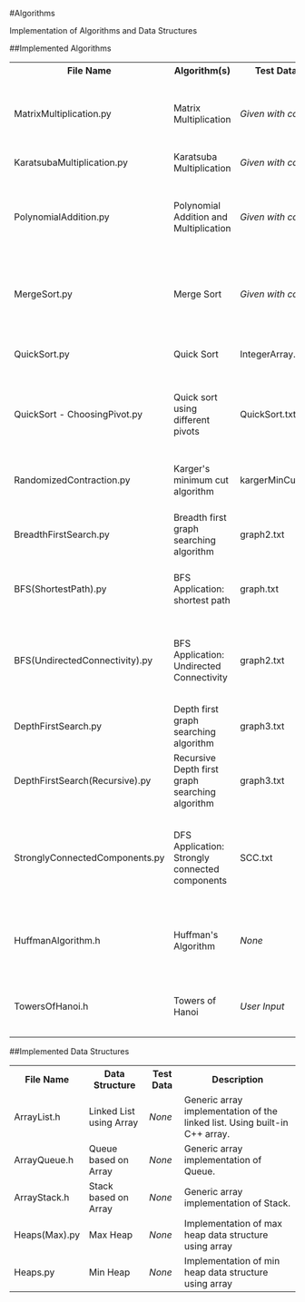 #Algorithms

Implementation of Algorithms and Data Structures

##Implemented Algorithms
<table>
  <tr>
    <th>File Name</th>
    <th>Algorithm(s)</th>
    <th>Test Data</th>
    <th>Description</th>
  </tr>
  <tr>
    <td>MatrixMultiplication.py</td>
    <td>Matrix Multiplication</td>
    <td><em>Given with code</em></td>
		<td>Trivial Method of multiplying two matrices. Matrices are shored as List of lists</td>
  </tr>
  <tr>
		<td>KaratsubaMultiplication.py</td>
    <td>Karatsuba Multiplication</td>
		<td><em>Given with code</em></td>
		<td>Multiplying two integers</td>
  </tr>
  <tr>
	<td>PolynomialAddition.py</td>
    <td>Polynomial Addition and Multiplication</td>
		<td><em>Given with code</em></td>
		<td>Adds two polynomial vectors of same size. Multiplies two polynomial vectors</td>
  </tr>
  <tr>
		<td>MergeSort.py</td>
    <td>Merge Sort</td>
    <td><em>Given with code</em></td>
		<td>Sort an array of integer using divide and conquer paradigm with Merge Sort</td>
  </tr>
  <tr>
    <td>QuickSort.py</td>
    <td>Quick Sort</td>
		<td>IntegerArray.txt</td>
    <td>Sort an array of integers using Quick sort</td>
  </tr>
  <tr>
		<td>QuickSort - ChoosingPivot.py</td>
    <td>Quick sort using different pivots</td>
    <td>QuickSort.txt</td>
		<td>Sort an array of using different pivots in quick sort to maximize performance</td>
  </tr>
  <tr>
		<td>RandomizedContraction.py</td>
		<td>Karger's minimum cut algorithm</td>
		<td>kargerMinCut.txt</td>
		<td>Randomized contraction algorithm to find minimum cut of a graph</td>
  </tr>
  <tr>
		<td>BreadthFirstSearch.py</td>
		<td>Breadth first graph searching algorithm</td>
		<td>graph2.txt</td>
		<td>Search the entire graph in levels</td>
  </tr>
  <tr>
		<td>BFS(ShortestPath).py</td>
		<td>BFS Application: shortest path</td>
		<td>graph.txt</td>
		<td>Computes shortest path from one point to another using BFS</td>
  </tr>
  <tr>
		<td>BFS(UndirectedConnectivity).py</td>
		<td>BFS Application: Undirected Connectivity</td>
		<td>graph2.txt</td>
		<td>Breadth first search to find the weekly connected components of an undirected graph</td>
  </tr>
  <tr>
		<td>DepthFirstSearch.py</td>
		<td>Depth first graph searching algorithm</td>
		<td>graph3.txt</td>
		<td>Search the entire graph in depth</td>
  </tr>
  <tr>
		<td>DepthFirstSearch(Recursive).py</td>
		<td>Recursive Depth first graph searching algorithm</td>
		<td>graph3.txt</td>
		<td>Search the entire graph in depth. Using recursion</td>
  </tr>
  <tr>
		<td>StronglyConnectedComponents.py</td>
		<td>DFS Application: Strongly connected components</td>
		<td>SCC.txt</td>
		<td>Using recursive DFS finds the strongly connected components of a directed graph</td>
  </tr>
  <tr>
		<td>HuffmanAlgorithm.h</td>
		<td>Huffman's Algorithm</td>
		<td><em>None</em></td>
		<td>Huffman's text compression algorithm. Works only with perfect sizes.</td>
  </tr>
  <tr>
  	<td>TowersOfHanoi.h</td>
  	<td>Towers of Hanoi</td>
  	<td><em>User Input</em></td>
  	<td>Implementation of classic tower of hanoi recursive algorithm.</td>
  </tr>
</table>

##Implemented Data Structures
<table>
  <tr>
    <th>File Name</th>
    <th>Data Structure</th>
    <th>Test Data</th>
	<th>Description</th>
  </tr>
  <tr>
    <td>ArrayList.h</td>
    <td>Linked List using Array</td>
    <td><em>None</em></td>
		<td>Generic array implementation of the linked list. Using built-in C++ array.</td>
  </tr>
  <tr>
    <td>ArrayQueue.h</td>
    <td>Queue based on Array</td>
    <td><em>None</em></td>
		<td>Generic array implementation of Queue.</td>
  </tr>
  <tr>
    <td>ArrayStack.h</td>
    <td>Stack based on Array</td>
    <td><em>None</em></td>
		<td>Generic array implementation of Stack.</td>
  </tr>
  <tr>
    <td>Heaps(Max).py</td>
    <td>Max Heap</td>
    <td><em>None</em></td>
		<td>Implementation of max heap data structure using array</td>
  </tr>
  <tr>
    <td>Heaps.py</td>
    <td>Min Heap</td>
    <td><em>None</em></td>
		<td>Implementation of min heap data structure using array</td>
  </tr>
</table>

